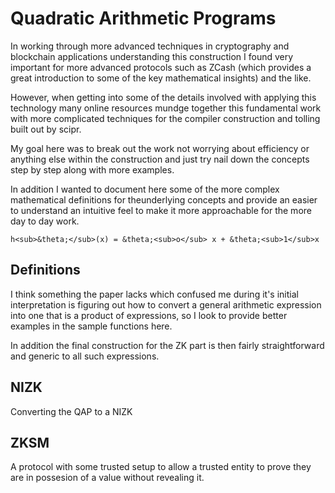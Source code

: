 # Quadratic Arithmetic Programs

In working through more advanced techniques in cryptography and blockchain applications understanding this construction
I found very important for more advanced protocols such as ZCash (which provides a great introduction to some of the key
mathematical insights) and the like.

However, when getting into some of the details involved with applying this technology many online resources mundge
together this fundamental work with more complicated techniques for the compiler construction and tolling built out by
scipr.

My goal here was to break out the work not worrying about efficiency or anything else within the construction and just
try nail down the concepts step by step along with more examples.

In addition I wanted to document here some of the more complex mathematical definitions for theunderlying concepts and
provide an easier to understand an intuitive feel to make it more approachable for the more day to day work.

    h<sub>&theta;</sub>(x) = &theta;<sub>o</sub> x + &theta;<sub>1</sub>x

## Definitions

I think something the paper lacks which confused me during it's initial interpretation is figuring out how to convert
a general arithmetic expression into one that is a product of expressions, so I look to provide better examples in the
sample functions here.

In addition the final construction for the ZK part is then fairly straightforward and generic to all such expressions.



## NIZK

Converting the QAP to a NIZK

## ZKSM

A protocol with some trusted setup to allow a trusted entity to prove
they are in possesion of a value without revealing it.
